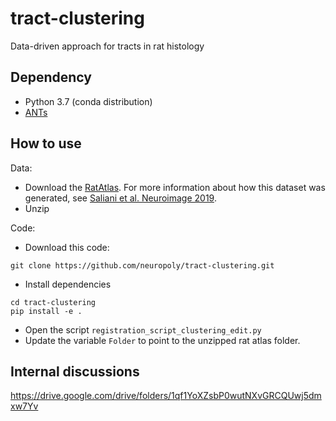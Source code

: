 # tract-clustering
Data-driven approach for tracts in rat histology

## Dependency

- Python 3.7 (conda distribution)
- [ANTs](http://stnava.github.io/ANTs/)

## How to use

Data: 
- Download the [RatAtlas](https://osf.io/g7kx8/). For more information about how this dataset was generated, see [Saliani et al. Neuroimage 2019](https://www.ncbi.nlm.nih.gov/pubmed/31491525). 
- Unzip

Code:
- Download this code:
~~~
git clone https://github.com/neuropoly/tract-clustering.git
~~~

- Install dependencies
~~~
cd tract-clustering
pip install -e .
~~~

- Open the script `registration_script_clustering_edit.py`
- Update the variable `Folder` to point to the unzipped rat atlas folder.
 

## Internal discussions

https://drive.google.com/drive/folders/1qf1YoXZsbP0wutNXvGRCQUwj5dmxw7Yv
